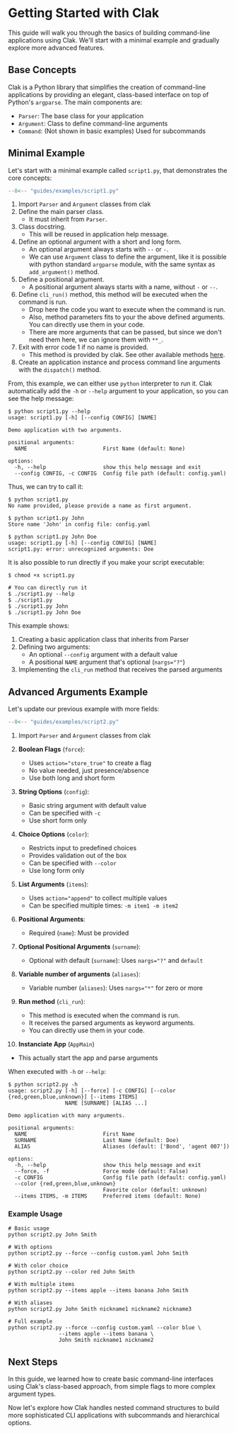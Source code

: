 # Getting Started with Clak

This guide will walk you through the basics of building command-line applications using Clak. We'll start with a minimal example and gradually explore more advanced features.

## Base Concepts

Clak is a Python library that simplifies the creation of command-line applications by providing an elegant, class-based interface on top of Python's `argparse`. The main components are:

- `Parser`: The base class for your application
- `Argument`: Class to define command-line arguments
- `Command`: (Not shown in basic examples) Used for subcommands

## Minimal Example

Let's start with a minimal example called `script1.py`, that demonstrates the core concepts:


``` python title="script1.py" linenums="1"
--8<-- "guides/examples/script1.py"
```

1. Import `Parser` and `Argument` classes from clak
2. Define the main parser class.
   * It must inherit from `Parser`.
2. Class docstring.
   * This will be reused in application help message.
3. Define an optional argument with a short and long form. 
   * An optional argument always starts with `--` or `-`.
   * We can use `Argument` class to define the argument, like it is possible with python standard `argparse` module, with the same syntax as `add_argument()` method.
4. Define a positional argument. 
   * A positional argument always starts with a name, without `-` or `--`.
5. Define `cli_run()` method, this method will be executed when the command is run. 
   * Drop here the code you want to execute when the command is run. 
   * Also, method parameters fits to your the above defined arguments. You can directly use them in your code. 
   * There are more arguments that can be passed, but since we don't need them here, we can ignore them with `**_`.
6. Exit with error code 1 if no name is provided. 
   * This method is provided by clak. See other available methods [here]().
7. Create an application instance and process command line arguments with the `dispatch()` method.

From, this example, we can either use `python` interpreter to run it. Clak automatically add the `-h` or `--help` argument to your application, so you can see the help message:

``` raw linenums="0"
$ python script1.py --help
usage: script1.py [-h] [--config CONFIG] [NAME]

Demo application with two arguments.

positional arguments:
  NAME                        First Name (default: None)

options:
  -h, --help                  show this help message and exit
  --config CONFIG, -c CONFIG  Config file path (default: config.yaml)
```

Thus, we can try to call it:

``` raw linenums="0"
$ python script1.py
No name provided, please provide a name as first argument.

$ python script1.py John
Store name 'John' in config file: config.yaml

$ python script1.py John Doe
usage: script1.py [-h] [--config CONFIG] [NAME]
script1.py: error: unrecognized arguments: Doe
```

It is also possible to run directly if you make your script executable:

``` raw linenums="0"
$ chmod +x script1.py

# You can directly run it
$ ./script1.py --help
$ ./script1.py
$ ./script1.py John
$ ./script1.py John Doe
```

This example shows:

1. Creating a basic application class that inherits from Parser
2. Defining two arguments:
   - An optional `--config` argument with a default value
   - A positional `NAME` argument that's optional (`nargs="?"`)
3. Implementing the `cli_run` method that receives the parsed arguments


## Advanced Arguments Example

Let's update our previous example with more fields:

```python title="script2.py" linenums="1"
--8<-- "guides/examples/script2.py"
```

1. Import `Parser` and `Argument` classes from clak

2. **Boolean Flags** (`force`):
   - Uses `action="store_true"` to create a flag
   - No value needed, just presence/absence
   - Use both long and short form

3. **String Options** (`config`):
   - Basic string argument with default value
   - Can be specified with `-c`
   - Use short form only

4. **Choice Options** (`color`):
   - Restricts input to predefined choices
   - Provides validation out of the box
   - Can be specified with `--color`
   - Use long form only

5. **List Arguments** (`items`):
   - Uses `action="append"` to collect multiple values
   - Can be specified multiple times: `-m item1 -m item2`

6. **Positional Arguments**:
   - Required (`name`): Must be provided

7. **Optional Positional Arguments** (`surname`):
   - Optional with default (`surname`): Uses `nargs="?"` and `default`

8. **Variable number of arguments** (`aliases`):
   - Variable number (`aliases`): Uses `nargs="*"` for zero or more

9. **Run method** (`cli_run`):
   - This method is executed when the command is run.
   - It receives the parsed arguments as keyword arguments.
   - You can directly use them in your code.

10. **Instanciate App** (`AppMain`)
   - This actually start the app and parse arguments

When executed with `-h` or `--help`:

``` raw linenums="0"
$ python script2.py -h
usage: script2.py [-h] [--force] [-c CONFIG] [--color {red,green,blue,unknown}] [--items ITEMS]
                  NAME [SURNAME] [ALIAS ...]

Demo application with many arguments.

positional arguments:
  NAME                        First Name
  SURNAME                     Last Name (default: Doe)
  ALIAS                       Aliases (default: ['Bond', 'agent 007'])

options:
  -h, --help                  show this help message and exit
  --force, -f                 Force mode (default: False)
  -c CONFIG                   Config file path (default: config.yaml)
  --color {red,green,blue,unknown}
                              Favorite color (default: unknown)
  --items ITEMS, -m ITEMS     Preferred items (default: None)

```

### Example Usage

``` raw linenums="0"
# Basic usage
python script2.py John Smith

# With options
python script2.py --force --config custom.yaml John Smith

# With color choice
python script2.py --color red John Smith

# With multiple items
python script2.py --items apple --items banana John Smith

# With aliases
python script2.py John Smith nickname1 nickname2 nickname3

# Full example
python script2.py --force --config custom.yaml --color blue \
                --items apple --items banana \
                John Smith nickname1 nickname2
```

## Next Steps

In this guide, we learned how to create basic command-line interfaces using Clak's class-based approach, from simple flags to more complex argument types. 

Now let's explore how Clak handles nested command structures to build more sophisticated CLI applications with subcommands and hierarchical options.




